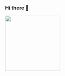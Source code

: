 ### Hi there 👋

<img height="180em" src="https://github-readme-stats.vercel.app/api?username=AbhiPakhare&show_icons=true&hide_border=true&&count_private=true&include_all_commits=true" />

<!--
**AbhiPakhare/AbhiPakhare** is a ✨ _special_ ✨ repository because its `README.md` (this file) appears on your GitHub profile.

Here are some ideas to get you started:

- 🔭 I’m currently working on ...
- 🌱 I’m currently learning ...
- 👯 I’m looking to collaborate on ...
- 🤔 I’m looking for help with ...
- 💬 Ask me about ...
- 📫 How to reach me: ...
- 😄 Pronouns: ...
- ⚡ Fun fact: ...
-->
